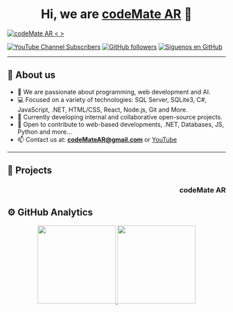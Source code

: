 <div align="center"> 
  <h1 align="center">Hi, we are <a href="https://github.com/codeMateAR">codeMate AR</a> 👋</h1>
</div>

[![codeMate AR < >](https://img.shields.io/badge/codeMate%20AR-%3C%20%3E-blue)](#)



[![YouTube Channel Subscribers](https://img.shields.io/youtube/channel/subscribers/UCIjEgHA1vatSR2K4rfcdNRg?style=social)](https://www.youtube.com/@codeMateAR)
[![GitHub followers](https://img.shields.io/github/followers/codeMateAR?style=social)](https://github.com/codeMateAR)
[![Síguenos en GitHub](https://img.shields.io/badge/codeMateAR-SÍGUENOS-blue)](https://github.com/codeMateAR)

---

## 👋 About us

- 👀 We are passionate about programming, web development and AI.
- 💻 Focused on a variety of technologies: SQL Server, SQLite3, C#, JavaScript, .NET, HTML/CSS, React, Node.js, Git and More.
- 🌱 Currently developing internal and collaborative open-source projects.
- 🤝 Open to contribute to web-based developments, .NET, Databases, JS, Python and more...
- 📫 Contact us at: **codeMateAR@gmail.com** or [YouTube](https://www.youtube.com/@codeMateAR)

---

## 🚀 Projects


<tr>
<td width="50%">
  <h3 align="right">codeMate AR</h3>
  <div align="center">
    <a href="www.codeMateAR.com" target="_blank">
    </a>
  </div>
</td>
<p>



## ⚙️ GitHub Analytics

<p align="center">
  <a href="https://github.com/codeMateAR">
    <img height="180em" src="https://github-readme-stats-eight-theta.vercel.app/api?username=codeMateAR&show_icons=true&theme=algolia&include_all_commits=true&count_private=true"/>
    <img height="180em" src="https://github-readme-stats-eight-theta.vercel.app/api/top-langs/?username=codeMateAR&layout=compact&langs_count=8&theme=algolia"/>
  </a>
</p>

<!---
codeMateAR/codeMateAR is a ✨ special ✨ repository because its `README.md` (this file) appears on your GitHub profile.
You can click the Preview link to take a look at your changes.
--->
